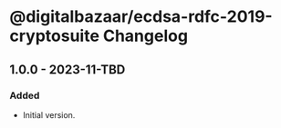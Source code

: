 # @digitalbazaar/ecdsa-rdfc-2019-cryptosuite Changelog

## 1.0.0 - 2023-11-TBD

### Added
- Initial version.
